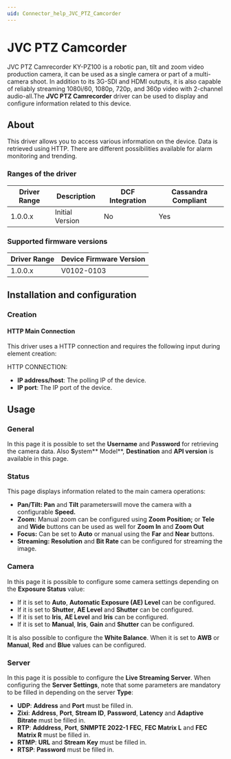 ```yaml
---
uid: Connector_help_JVC_PTZ_Camcorder
---
```


# JVC PTZ Camcorder

JVC PTZ Camrecorder KY-PZ100 is a robotic pan, tilt and zoom video production camera, it can be used as a single camera or part of a multi-camera shoot. In addition to its 3G-SDI and HDMI outputs, it is also capable of reliably streaming 1080i/60, 1080p, 720p, and 360p video with 2-channel audio-all.The **JVC PTZ Camrecorder** driver can be used to display and configure information related to this device.

## About

This driver allows you to access various information on the device. Data is retrieved using HTTP. There are different possibilities available for alarm monitoring and trending.

### Ranges of the driver

| **Driver Range** | **Description** | **DCF Integration** | **Cassandra Compliant** |
|------------------|-----------------|---------------------|-------------------------|
| 1.0.0.x          | Initial Version | No                  | Yes                     |

### Supported firmware versions

| **Driver Range** | **Device Firmware Version** |
|------------------|-----------------------------|
| 1.0.0.x          | V0102-0103                  |

## Installation and configuration

### Creation

#### HTTP Main Connection

This driver uses a HTTP connection and requires the following input during element creation:

HTTP CONNECTION:

- **IP address/host**: The polling IP of the device.
- **IP port**: The IP port of the device.

## Usage

### General

In this page it is possible to set the **Username** and **P**a**ssword** for retrieving the camera data. Also **S**ystem** Model**, **Destination** and **API version** is available in this page.

### Status

This page displays information related to the main camera operations:

- **Pan/Tilt: Pan** and **Tilt** parameterswill move the camera with a configurable **Speed.**
- **Zoom:** Manual zoom can be configured using **Zoom Position;** or **Tele** and **Wide** buttons can be used as well for **Zoom In** and **Zoom Out**
- **Focus:** Can be set to **Auto** or manual using the **Far** and **Near** buttons.
- **Streaming: Resolution** and **Bit Rate** can be configured for streaming the image.

### Camera

In this page it is possible to configure some camera settings depending on the **Exposure Status** value:

- If it is set to **Auto**, **Automatic Exposure (AE) Level** can be configured.
- If it is set to **Shutter**, **AE Level** and **Shutter** can be configured.
- If it is set to **Iris**, **AE Level** and **Iris** can be configured.
- If it is set to **Manual**, **Iris**, **Gain** and **Shutter** can be configured.

It is also possible to configure the **White Balance**. When it is set to **AWB** or **Manual**, **Red** and **Blue** values can be configured.

### Server

In this page it is possible to configure the **Live Streaming Server**. When configuring the **Server Settings**, note that some parameters are mandatory to be filled in depending on the server **Type**:

- **UDP**: **Address** and **Port** must be filled in.
- **Zixi**: **Address**, **Port**, **Stream ID**, **Password**, **Latency** and **Adaptive Bitrate** must be filled in.
- **RTP**: **Adddress**, **Port**, **SNMPTE 2022-1 FEC**, **FEC Matrix L** and **FEC Matrix R** must be filled in.
- **RTMP**: **URL** and **Stream** **Key** must be filled in.
- **RTSP**: **Password** must be filled in.
